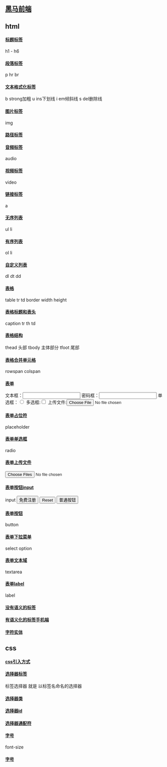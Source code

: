 
## [黑马前端](https://www.bilibili.com/video/BV1pE411q7FU/?vd_source=b6c76eb839919372eb73315a79bcd601)

## html
#### [标题标签](day01/01标题标签.html) 
h1 - h6

#### [段落标签](day01/02段落标签.html) 
p
hr 
br

#### [文本格式化标签](day01/03文本格式化标签.html)
b strong加粗
u ins下划线
i em倾斜线
s del删除线

#### [图片标签](day01/04图片标签.html)
img

#### [路径标签](day01/05路径.html)

#### [音频标签](day01/06音频标签.html)
audio

#### [视频标签](day01/07视频标签.html)
video

#### [链接标签](day01/08链接标签.html)
a


#### [无序列表](day02/01列表-无序.html)
ul li

#### [有序列表](day02/02列表-有序.html)
ol li

#### [自定义列表](day02/03列表自定义.html)
dl dt dd

#### [表格](day02/04表格基本使用.html)
table  tr  td
border width height

#### [表格标题和表头](day02/05表格标题和表头.html)
caption  tr  th   td

#### [表格结构](day02/06表格结构.html)
thead  头部
tbody  主体部分
tfoot  尾部

#### [表格合并单元格](day02/07表格合并单元格.html)
rowspan
colspan

#### [表单](day02/08表单.html)
文本框：<input type="text">
密码框：<input type="password">
单选框：<input type="radio">
多选框:<input type="checkbox">
上传文件:<input type="file">

#### [表单占位符](day02/09表单占位符.html)
placeholder

#### [表单单选框](day02/10表单单选框.html)
radio

#### [表单上传文件](day02/11表单上传文件.html)
<input type="file" multiple>

#### [表单按钮input](day02/12表单按钮input.html)
input
<input type="submit" value="免费注册">
<input type="reset">
<input type="button" value="普通按钮">

#### [表单按钮](day02/13表单按钮.html)
button

#### [表单下拉菜单](day02/14表单下拉菜单.html)
select
    option

#### [表单文本域](day02/15表单文本域.html)
textarea

#### [表单label](day02/16表单label.html)
label

#### [没有语义的标签](day02/17没有语义的标签.html)
#### [有语义化的标签手机端](day02/18有语义化的标签手机端.html)

#### [字符实体](day02/19字符实体.html)

## css
#### [css引入方式](day03/02css引入方式.html)
<link rel="stylesheet" href="my.css">

#### [选择器标签](day03/03选择器标签.html)
标签选择器 就是 以标签名命名的选择器

#### [选择器类](day03/04选择器类.html)

#### [选择器id](day03/05选择器id.html)

#### [选择器通配符](day03/06选择器通配符.html)

#### [字号](day03/07字号.html)
font-size

#### [字号](day03/07字号.html)




